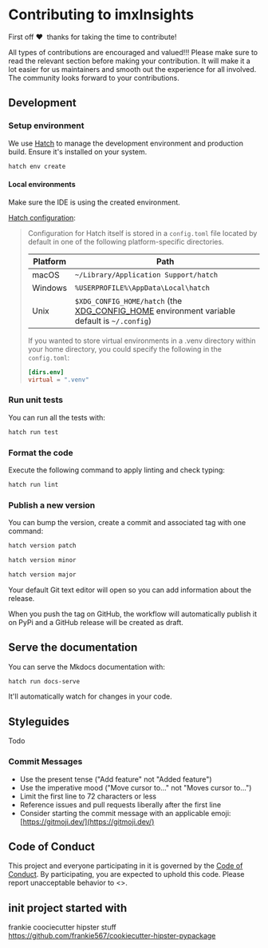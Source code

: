 # Contributing to imxInsights

First off ❤️ ️ ️thanks for taking the time to contribute! 

All types of contributions are encouraged and valued!!! Please make sure to read the relevant section before making your contribution.
It will make it a lot easier for us maintainers and smooth out the experience for all involved. The community looks forward to your contributions.



## Development

### Setup environment

We use [Hatch](https://hatch.pypa.io/latest/install/) to manage the development environment and production build. Ensure it's installed on your system.

```bash
hatch env create
```

#### Local environments
Make sure the IDE is using the created environment.

[Hatch configuration](https://hatch.pypa.io/1.0/config/hatch/):
>
> Configuration for Hatch itself is stored in a `config.toml` file located by default in one of the following platform-specific directories.
>
> | Platform | Path |
> | --- | --- |
> | macOS | `~/Library/Application Support/hatch` |
> | Windows | `%USERPROFILE%\AppData\Local\hatch` |
> | Unix | `$XDG_CONFIG_HOME/hatch` (the [XDG_CONFIG_HOME](https://specifications.freedesktop.org/basedir-spec/basedir-spec-latest.html#variables) environment variable default is `~/.config`) |
>
> If you wanted to store virtual environments in a .venv directory within your home directory, you could specify the following in the `config.toml`:
>
> ```toml
> [dirs.env]
> virtual = ".venv"
> ```

### Run unit tests

You can run all the tests with:

```bash
hatch run test
```

### Format the code

Execute the following command to apply linting and check typing:

```bash
hatch run lint
```

### Publish a new version

You can bump the version, create a commit and associated tag with one command:

```bash
hatch version patch
```

```bash
hatch version minor
```

```bash
hatch version major
```

Your default Git text editor will open so you can add information about the release.

When you push the tag on GitHub, the workflow will automatically publish it on PyPi and a GitHub release will be created as draft.

## Serve the documentation

You can serve the Mkdocs documentation with:

```bash
hatch run docs-serve
```

It'll automatically watch for changes in your code.


## Styleguides

Todo

### Commit Messages

* Use the present tense ("Add feature" not "Added feature")
* Use the imperative mood ("Move cursor to..." not "Moves cursor to...")
* Limit the first line to 72 characters or less
* Reference issues and pull requests liberally after the first line
* Consider starting the commit message with an applicable emoji: [https://gitmoji.dev/](https://gitmoji.dev/)

## Code of Conduct

This project and everyone participating in it is governed by the
[Code of Conduct](https://xxxxxx).
By participating, you are expected to uphold this code. Please report unacceptable behavior
to <>.

## init project started with
frankie coociecutter hipster stuff
https://github.com/frankie567/cookiecutter-hipster-pypackage
